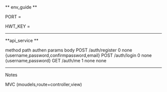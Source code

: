 ** env_guide **

PORT = 

HWT_KEY =

---------

**api_service **

method          path                authen     params      body
POST            /auth/register         0         none        {username,password,confirmpassword,email}
POST            /auth/login            0         none        {username,password}
GET             /auth/me               1        none           none

-------------------

Notes

MVC (moudels,route+controller,view)